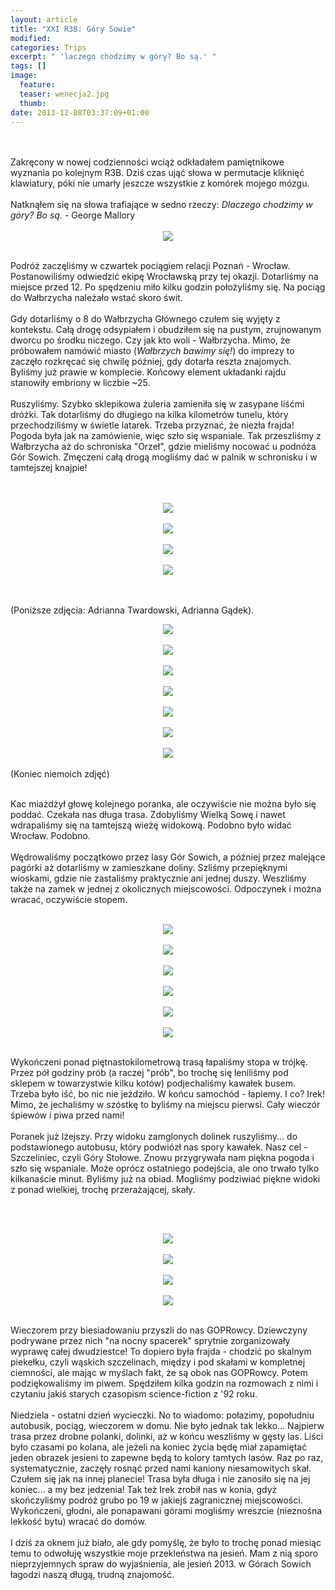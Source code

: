 ```yaml
---
layout: article
title: "XXI R3B: Góry Sowie"
modified:
categories: Trips
excerpt: " 'laczego chodzimy w góry? Bo są.' "
tags: []
image:
  feature:
  teaser: wenecja2.jpg
  thumb:
date: 2013-12-08T03:37:09+01:00
---
```


<div class="css-full-post-content js-full-post-content">
<br /><br />
Zakręcony w nowej codzienności wciąż odkładałem pamiętnikowe wyznania po kolejnym R3B. Dziś czas ująć słowa w permutacje kliknięć klawiatury, póki nie umarły jeszcze wszystkie z komórek mojego mózgu.<br /><br />Natknąłem się na słowa trafiające w sedno rzeczy: <i>Dlaczego chodzimy w góry? Bo są.</i> - George Mallory<br /><br />

<div class="separator" style="clear: both; text-align: center;"><a href="http://2.bp.blogspot.com/-yUTx880MBD4/UqTnR6q5wRI/AAAAAAAAHVU/b9cDHDGDcAM/s1600/DSC_0088.jpg" imageanchor="1" style="margin-left: 1em; margin-right: 1em;"><img border="0" src="http://2.bp.blogspot.com/-yUTx880MBD4/UqTnR6q5wRI/AAAAAAAAHVU/b9cDHDGDcAM/s400/DSC_0088.jpg" /></a></div><br />

Podróż zaczęliśmy w czwartek pociągiem relacji Poznań - Wrocław. Postanowiliśmy odwiedzić ekipę Wrocławską przy tej okazji. Dotarliśmy na miejsce przed 12. Po spędzeniu miło kilku godzin położyliśmy się. Na pociąg do Wałbrzycha należało wstać skoro świt.<br /><br />Gdy dotarliśmy o 8 do Wałbrzycha Głównego czułem się wyjęty z kontekstu. Całą drogę odsypiałem i obudziłem się na pustym, zrujnowanym dworcu po środku niczego. Czy jak kto woli - Wałbrzycha. Mimo, że próbowałem namówić miasto (<i>Wałbrzych bawimy się!</i>) do imprezy to zaczęło rozkręcać się chwilę później, gdy dotarła reszta znajomych. Byliśmy już prawie w komplecie. Końcowy  element układanki rajdu stanowiły embriony w liczbie ~25.<br /><br />Ruszyliśmy. Szybko sklepikowa żuleria zamieniła się w zasypane liśćmi dróżki. Tak dotarliśmy do długiego na kilka kilometrów tunelu, który przechodziliśmy w świetle latarek. Trzeba przyznać, że niezła frajda! Pogoda była jak na zamówienie, więc szło się wspaniale. Tak przeszliśmy z Wałbrzycha aż do schroniska "Orzeł", gdzie mieliśmy nocować u podnóża Gór Sowich. Zmęczeni całą drogą mogliśmy dać w palnik w schronisku i w tamtejszej knajpie!<br /><br /><br />

<div class="separator" style="clear: both; text-align: center;"><a href="http://2.bp.blogspot.com/-RbK93mu2BuY/UqThI9OpM-I/AAAAAAAAHUk/RDwrgKVMZbw/s1600/DSC_0006_1.jpg" imageanchor="1" ><img border="0" src="http://2.bp.blogspot.com/-RbK93mu2BuY/UqThI9OpM-I/AAAAAAAAHUk/RDwrgKVMZbw/s320/DSC_0006_1.jpg" /></a></div><br />

<div class="separator" style="clear: both; text-align: center;"><a href="http://3.bp.blogspot.com/-4aqvP9Q8ySA/UqTkmOrFwrI/AAAAAAAAHU4/9rfFerXbIzw/s1600/DSC_0005.jpg" imageanchor="1" style="margin-left: 1em; margin-right: 1em;"><img border="0" src="http://3.bp.blogspot.com/-4aqvP9Q8ySA/UqTkmOrFwrI/AAAAAAAAHU4/9rfFerXbIzw/s400/DSC_0005.jpg" /></a></div><br />

<div class="separator" style="clear: both; text-align: center;"><a href="http://2.bp.blogspot.com/-C6Ak_2jwzIs/UqTkdui2cmI/AAAAAAAAHUw/gW2hRlY-Ghs/s1600/DSC_0021.jpg" imageanchor="1" style="margin-left: 1em; margin-right: 1em;"><img border="0" src="http://2.bp.blogspot.com/-C6Ak_2jwzIs/UqTkdui2cmI/AAAAAAAAHUw/gW2hRlY-Ghs/s400/DSC_0021.jpg" /></a></div><br />

<div class="separator" style="clear: both; text-align: center;"><a href="http://4.bp.blogspot.com/-NqDKgR5sHFs/UqTko3G-4fI/AAAAAAAAHVA/IP-mTwqnJSU/s1600/DSC_0025.jpg" imageanchor="1" style="margin-left: 1em; margin-right: 1em;"><img border="0" src="http://4.bp.blogspot.com/-NqDKgR5sHFs/UqTko3G-4fI/AAAAAAAAHVA/IP-mTwqnJSU/s400/DSC_0025.jpg" /></a></div><br /><br />

(Poniższe zdjęcia: Adrianna Twardowski, Adrianna Gądek).<br />

<div class="separator" style="clear: both; text-align: center;"><a href="http://4.bp.blogspot.com/-9DNjk56ceag/UojVir8V12I/AAAAAAAAHTc/5k_Z1fvmUeM/s1600/10878196734_ab155b1f8d_h.jpg" imageanchor="1" style="margin-left: 1em; margin-right: 1em;"><img border="0" src="http://4.bp.blogspot.com/-9DNjk56ceag/UojVir8V12I/AAAAAAAAHTc/5k_Z1fvmUeM/s400/10878196734_ab155b1f8d_h.jpg" /></a></div><br />

<div class="separator" style="clear: both; text-align: center;"><a href="http://4.bp.blogspot.com/-IaIgS38I_c0/UojVl3K0NFI/AAAAAAAAHT4/gBNOEO3WEQI/s1600/10878280704_ae9a754271_h.jpg" imageanchor="1" style="margin-left: 1em; margin-right: 1em;"><img border="0" src="http://4.bp.blogspot.com/-IaIgS38I_c0/UojVl3K0NFI/AAAAAAAAHT4/gBNOEO3WEQI/s400/10878280704_ae9a754271_h.jpg" /></a></div><br />

<div class="separator" style="clear: both; text-align: center;"><a href="http://2.bp.blogspot.com/-nL2GBmJG0fg/UojVlc40XDI/AAAAAAAAHTs/4i9jmAGj0lk/s1600/DSC_0022.JPG" imageanchor="1" style="margin-left: 1em; margin-right: 1em;"><img border="0" src="http://2.bp.blogspot.com/-nL2GBmJG0fg/UojVlc40XDI/AAAAAAAAHTs/4i9jmAGj0lk/s400/DSC_0022.JPG" /></a></div><br />

<div class="separator" style="clear: both; text-align: center;"><a href="http://4.bp.blogspot.com/-a3zmbsde8VM/UojVl16nGmI/AAAAAAAAHT0/rLv_Sm_Ri3I/s1600/DSC_0056.JPG" imageanchor="1" style="margin-left: 1em; margin-right: 1em;"><img border="0" src="http://4.bp.blogspot.com/-a3zmbsde8VM/UojVl16nGmI/AAAAAAAAHT0/rLv_Sm_Ri3I/s400/DSC_0056.JPG" /></a></div><br />

<div class="separator" style="clear: both; text-align: center;"><a href="http://4.bp.blogspot.com/-svOCX3U_FmI/UojVmmQvxrI/AAAAAAAAHUE/o-prlCGmycc/s1600/DSC_0357.JPG" imageanchor="1" style="margin-left: 1em; margin-right: 1em;"><img border="0" src="http://4.bp.blogspot.com/-svOCX3U_FmI/UojVmmQvxrI/AAAAAAAAHUE/o-prlCGmycc/s400/DSC_0357.JPG" /></a></div><br />

<div class="separator" style="clear: both; text-align: center;"><a href="http://1.bp.blogspot.com/-K4lysgNXcug/UojVf2e6QmI/AAAAAAAAHTM/P9EiSEmjMc4/s1600/10877839745_e74a11fd76_h.jpg" imageanchor="1" style="margin-left: 1em; margin-right: 1em;"><img border="0" src="http://1.bp.blogspot.com/-K4lysgNXcug/UojVf2e6QmI/AAAAAAAAHTM/P9EiSEmjMc4/s400/10877839745_e74a11fd76_h.jpg" /></a></div><br />

<div class="separator" style="clear: both; text-align: center;"><a href="http://3.bp.blogspot.com/-4Iw7-sWKkUk/UojVj87o7bI/AAAAAAAAHTk/hnRivhTldfU/s1600/10878068575_e15056a267_k.jpg" imageanchor="1" style="margin-left: 1em; margin-right: 1em;"><img border="0" src="http://3.bp.blogspot.com/-4Iw7-sWKkUk/UojVj87o7bI/AAAAAAAAHTk/hnRivhTldfU/s400/10878068575_e15056a267_k.jpg" /></a></div><br />
(Koniec niemoich zdjęć)
<br /><br />

Kac miażdżył głowę kolejnego poranka, ale oczywiście nie można było się poddać. Czekała nas długa trasa. Zdobyliśmy Wielką Sowę i nawet wdrapaliśmy się na tamtejszą wieżę widokową. Podobno było widać Wrocław. Podobno.<br /><br />Wędrowaliśmy początkowo przez lasy Gór Sowich, a później przez malejące pagórki aż dotarliśmy w zamieszkane doliny. Szliśmy przepięknymi wioskami, gdzie nie zastaliśmy praktycznie ani jednej duszy. Weszliśmy także na zamek w jednej z okolicznych miejscowości. Odpoczynek i można wracać, oczywiście stopem.<br /><br />

<div class="separator" style="clear: both; text-align: center;"><a href="http://4.bp.blogspot.com/-ij0CJDqmBHc/UqTpH0Sv-FI/AAAAAAAAHV4/9fIYo1M7VSI/s1600/DSC_0036.jpg" imageanchor="1" style="margin-left: 1em; margin-right: 1em;"><img border="0" src="http://4.bp.blogspot.com/-ij0CJDqmBHc/UqTpH0Sv-FI/AAAAAAAAHV4/9fIYo1M7VSI/s400/DSC_0036.jpg" /></a></div><br />

<div class="separator" style="clear: both; text-align: center;"><a href="http://1.bp.blogspot.com/-jHIZyU9_fOI/UqTped28qoI/AAAAAAAAHWA/awqDBLLzoek/s1600/DSC_0043.jpg" imageanchor="1" style="margin-left: 1em; margin-right: 1em;"><img border="0" src="http://1.bp.blogspot.com/-jHIZyU9_fOI/UqTped28qoI/AAAAAAAAHWA/awqDBLLzoek/s400/DSC_0043.jpg" /></a></div><br />

<div class="separator" style="clear: both; text-align: center;"><a href="http://1.bp.blogspot.com/-G9MENP_pm4k/UqTpyLO8c8I/AAAAAAAAHWQ/u5nO8IB42CY/s1600/DSC_0060.jpg" imageanchor="1" style="margin-left: 1em; margin-right: 1em;"><img border="0" src="http://1.bp.blogspot.com/-G9MENP_pm4k/UqTpyLO8c8I/AAAAAAAAHWQ/u5nO8IB42CY/s400/DSC_0060.jpg" /></a></div><br />

<div class="separator" style="clear: both; text-align: center;"><a href="http://3.bp.blogspot.com/-dSv1oIoR-4o/UqTpv1OP07I/AAAAAAAAHWI/cEdN21jLHXo/s1600/DSC_0062.jpg" imageanchor="1" style="margin-left: 1em; margin-right: 1em;"><img border="0" src="http://3.bp.blogspot.com/-dSv1oIoR-4o/UqTpv1OP07I/AAAAAAAAHWI/cEdN21jLHXo/s400/DSC_0062.jpg" /></a></div><br />

<div class="separator" style="clear: both; text-align: center;"><a href="http://4.bp.blogspot.com/-Mi_PV7aTkYU/UqTqVpAg3EI/AAAAAAAAHWY/EilUtBmdc64/s1600/DSC_0069.jpg" imageanchor="1" style="margin-left: 1em; margin-right: 1em;"><img border="0" src="http://4.bp.blogspot.com/-Mi_PV7aTkYU/UqTqVpAg3EI/AAAAAAAAHWY/EilUtBmdc64/s400/DSC_0069.jpg" /></a></div><br />

<div class="separator" style="clear: both; text-align: center;"><a href="http://4.bp.blogspot.com/-rMYlhNuFZi8/UqTqdLCEEoI/AAAAAAAAHWg/CObh-qZ65vs/s1600/DSC_0073.jpg" imageanchor="1" style="margin-left: 1em; margin-right: 1em;"><img border="0" src="http://4.bp.blogspot.com/-rMYlhNuFZi8/UqTqdLCEEoI/AAAAAAAAHWg/CObh-qZ65vs/s400/DSC_0073.jpg" /></a></div><br />

Wykończeni ponad piętnastokilometrową trasą łapaliśmy stopa w trójkę. Przez pół godziny prób (a raczej "prób", bo trochę się leniliśmy pod sklepem w towarzystwie kilku kotów) podjechaliśmy kawałek busem. Trzeba było iść, bo nic nie jeździło. W końcu samochód - łapiemy. I co? Irek! Mimo, że jechaliśmy w szóstkę to byliśmy na miejscu pierwsi. Cały wieczór śpiewów i piwa przed nami!<br /><br />Poranek już lżejszy. Przy widoku zamglonych dolinek ruszyliśmy... do podstawionego autobusu, który podwiózł nas spory kawałek. Nasz cel - Szczeliniec, czyli Góry Stołowe. Znowu przygrywała nam piękna pogoda i szło się wspaniale. Może oprócz ostatniego podejścia, ale ono trwało tylko kilkanaście minut. Byliśmy już na obiad. Mogliśmy podziwiać piękne widoki z ponad wielkiej, trochę przerażającej, skały.

<br /><br />
<div class="separator" style="clear: both; text-align: center;"><a href="http://2.bp.blogspot.com/-wkjt5yZUumA/UqTnQW5lzGI/AAAAAAAAHVM/ZoVmdpkjS9E/s1600/DSC_0080.jpg" imageanchor="1" style="margin-left: 1em; margin-right: 1em;"><img border="0" src="http://2.bp.blogspot.com/-wkjt5yZUumA/UqTnQW5lzGI/AAAAAAAAHVM/ZoVmdpkjS9E/s400/DSC_0080.jpg" /></a></div><br />

<div class="separator" style="clear: both; text-align: center;"><a href="http://4.bp.blogspot.com/-bTp_A8Ima5Q/UqTnYFRBsLI/AAAAAAAAHVc/fMDMq3Kr8G4/s1600/DSC_0082.jpg" imageanchor="1" style="margin-left: 1em; margin-right: 1em;"><img border="0" src="http://4.bp.blogspot.com/-bTp_A8Ima5Q/UqTnYFRBsLI/AAAAAAAAHVc/fMDMq3Kr8G4/s400/DSC_0082.jpg" /></a></div><br />

<div class="separator" style="clear: both; text-align: center;"><a href="http://2.bp.blogspot.com/-yUTx880MBD4/UqTnR6q5wRI/AAAAAAAAHVU/b9cDHDGDcAM/s1600/DSC_0088.jpg" imageanchor="1" style="margin-left: 1em; margin-right: 1em;"><img border="0" src="http://2.bp.blogspot.com/-yUTx880MBD4/UqTnR6q5wRI/AAAAAAAAHVU/b9cDHDGDcAM/s400/DSC_0088.jpg" /></a></div><br />

<div class="separator" style="clear: both; text-align: center;"><a href="http://2.bp.blogspot.com/-IaxWJT3mb9A/UqTn2jqm5dI/AAAAAAAAHVs/upXMtkqBMlI/s1600/DSC_0091.jpg" imageanchor="1" style="margin-left: 1em; margin-right: 1em;"><img border="0" src="http://2.bp.blogspot.com/-IaxWJT3mb9A/UqTn2jqm5dI/AAAAAAAAHVs/upXMtkqBMlI/s400/DSC_0091.jpg" /></a></div><br />

Wieczorem przy biesiadowaniu przyszli do nas GOPRowcy. Dziewczyny podrywane przez nich "na nocny spacerek" sprytnie zorganizowały wyprawę całej dwudziestce! To dopiero była frajda - chodzić po skalnym piekełku, czyli wąskich szczelinach, między i pod skałami w kompletnej ciemności, ale mając w myślach fakt, że są obok nas GOPRowcy. Potem podziękowaliśmy im piwem. Spędziłem kilka godzin na rozmowach z nimi i czytaniu jakiś starych czasopism science-fiction z '92 roku.<br /><br />Niedziela - ostatni dzień wycieczki. No to wiadomo: połazimy, popołudniu autobusik, pociąg, wieczorem w domu. Nie było jednak tak lekko...  Najpierw trasa przez drobne polanki, dolinki, aż w końcu weszliśmy w gęsty las. Liści było czasami po kolana, ale jeżeli na koniec życia będę miał zapamiętać jeden obrazek jesieni to zapewne będą to kolory tamtych lasów. Raz po raz, systematycznie, zaczęły rosnąć przed nami kaniony niesamowitych skał. Czułem się jak na innej planecie! Trasa była długa i nie zanosiło się na jej koniec... a my bez jedzenia! Tak też Irek zrobił nas w konia, gdyż skończyliśmy podróż grubo po 19 w jakiejś zagranicznej miejscowości. Wykończeni, głodni, ale ponapawani górami mogliśmy wreszcie (nieznośna lekkość bytu) wracać do domów. <br /><br />I dziś za oknem już biało, ale gdy pomyślę, że było to trochę ponad miesiąc temu to odwołuję wszystkie moje przekleństwa na jesień. Mam z nią sporo nieprzyjemnych spraw do wyjaśnienia, ale jesień 2013. w Górach Sowich łagodzi naszą długą, trudną znajomość.
</div>